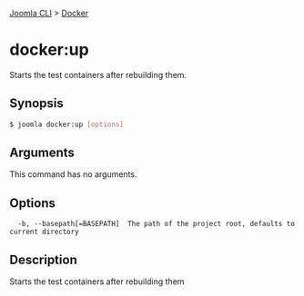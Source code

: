 [Joomla CLI](../index.md) > [Docker](index.md)
# docker:up

Starts the test containers after rebuilding them.

## Synopsis
```bash
$ joomla docker:up [options]
```

## Arguments
This command has no arguments.

## Options
```
  -b, --basepath[=BASEPATH]  The path of the project root, defaults to current directory
```

## Description

Starts the test containers after rebuilding them

